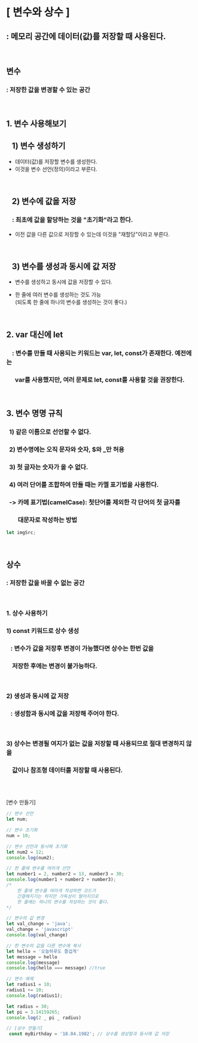 # [ 변수와 상수 ]

## : 메모리 공간에 데이터(값)를 저장할 때 사용된다.

<br>

## 변수

### : 저장한 값을 변경할 수 있는 공간

<br>

## 1. 변수 사용해보기

## &nbsp;&nbsp; 1) 변수 생성하기

- 데이터(값)를 저장할 변수를 생성한다.
- 이것을 변수 선언(정의)이라고 부른다.

<br>

## &nbsp;&nbsp; 2) 변수에 값을 저장

### &nbsp;&nbsp;&nbsp;&nbsp;: 최초에 값을 할당하는 것을 "초기화"라고 한다.

- 이전 값을 다른 값으로 저장할 수 있는데 이것을 "재할당"이라고 부른다.

<br>  
  
## &nbsp;&nbsp; 3) 변수를 생성과 동시에 값 저장

- 변수를 생성하고 동시에 값을 저장할 수 있다.
- 한 줄에 여러 변수를 생성하는 것도 가능  
  (되도록 한 줄에 하나의 변수를 생성하는 것이 좋다.)

  <br>

## 2. var 대신에 let

### &nbsp;&nbsp;&nbsp;&nbsp;: 변수를 만들 때 사용되는 키워드는 var, let, const가 존재한다. 예전에는

### &nbsp;&nbsp;&nbsp;&nbsp;&nbsp; var를 사용했지만, 여러 문제로 let, const를 사용할 것을 권장한다.

<br>

## 3. 변수 명명 규칙

### &nbsp; 1) 같은 이름으로 선언할 수 없다.

### &nbsp; 2) 변수명에는 오직 문자와 숫자, $와 \_만 허용

### &nbsp; 3) 첫 글자는 숫자가 올 수 없다.

### &nbsp; 4) 여러 단어를 조합하여 만들 때는 카멜 표기법을 사용한다.

### &nbsp; -> 카메 표기법(camelCase): 첫단어를 제외한 각 단어의 첫 글자를

### &nbsp;&nbsp;&nbsp;&nbsp;&nbsp;&nbsp;&nbsp; 대문자로 작성하는 방법

```javascript
let imgSrc;
```

  <br>

## 상수

### : 저장한 값을 바꿀 수 없는 공간

<br>

### 1. 상수 사용하기

### 1) const 키워드로 상수 생성

### &nbsp;&nbsp; : 변수가 값을 저장후 변경이 가능했다면 상수는 한번 값을

### &nbsp;&nbsp;&nbsp; 저장한 후에는 변경이 불가능하다.

<br>

### 2) 생성과 동시에 값 저장

### &nbsp;&nbsp; : 생성함과 동시에 값을 저장해 주어야 한다.

<br>

### 3) 상수는 변경될 여지가 없는 값을 저장할 때 사용되므로 절대 변경하지 않을

### &nbsp;&nbsp;&nbsp; 값이나 참조형 데이터를 저장할 때 사용된다.

   <br>  
   <br>

[변수 만들기]

```javascript
// 변수 선언
let num;

// 변수 초기화
num = 10;

// 변수 선언과 동시에 초기화
let num2 = 12;
console.log(num2);

// 한 줄에 변수를 여러개 선언
let number1 = 2, number2 = 13, number3 = 30;
console.log(number1 + number2 + number3);
/*
    한 줄에 변수를 여러개 작성하면 코드가
    간결해지기는 하지만 가독성이 떨어지므로
    한 줄에는 하나의 변수를 작성하는 것이 좋다.
*/

// 변수의 값 변경
let val_change = 'java';
val_change = 'javascript'
console.log(val_change)

// 한 변수의 값을 다른 변수에 복사
let hello = '오늘하루도 즐겁게'
let message = hello
console.log(message)
console.log(hello === message) //true

// 변수 예제
let radius1 = 10;
radius1 += 10;
console.log(radius1);

let radius = 30;
let pi = 3.14159265;
console.log(2 _ pi _ radius)

// [상수 만들기]
 const myBirthday = '18.04.1982'; // 상수를 생성함과 동시에 값 저장
```
